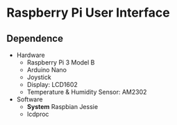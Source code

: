 # Raspberry Pi User Interface## Dependence+ Hardware    + Raspberry Pi 3 Model B    + Arduino Nano    + Joystick    + Display: LCD1602    + Temperature & Humidity Sensor: AM2302+ Software    + **System** Raspbian Jessie    + lcdproc